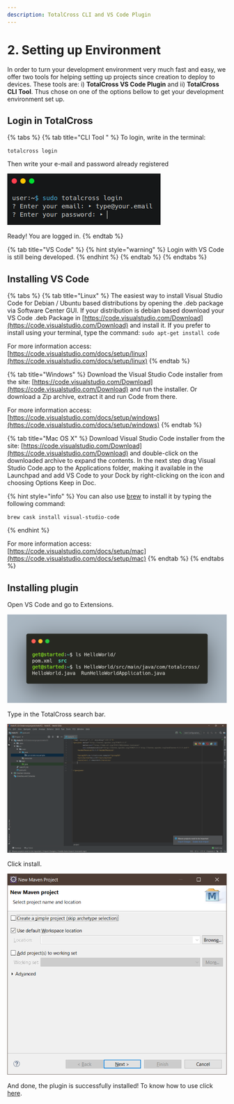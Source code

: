 ```yaml
---
description: TotalCross CLI and VS Code Plugin
---
```


# 2. Setting up Environment

In order to turn your development environment very much fast and easy, we offer two tools for helping setting up projects since creation to deploy to devices. These tools are: i\) **TotalCross VS Code Plugin** and ii\) **TotalCross CLI Tool**. Thus chose on one of the options bellow to get your development environment set up.

## Login in TotalCross

{% tabs %}
{% tab title="CLI Tool " %}
To login, write in the terminal:

```text
totalcross login
```

Then write your e-mail and password already registered

![](../.gitbook/assets/loginquestions.png)

Ready! You are logged in.
{% endtab %}

{% tab title="VS Code" %}
{% hint style="warning" %}
Login with VS Code is still being developed.
{% endhint %}
{% endtab %}
{% endtabs %}



## **Installing VS Code**

{% tabs %}
{% tab title="Linux" %}
The easiest way to install Visual Studio Code for Debian / Ubuntu based distributions by opening the .deb package via Software Center GUI. If your distribution is debian based download your VS Code .deb Package in [https://code.visualstudio.com/Download](https://code.visualstudio.com/Download) and install it. If you prefer to install using your terminal, type the command: `sudo apt-get install code`  


For more information access: [https://code.visualstudio.com/docs/setup/linux](https://code.visualstudio.com/docs/setup/linux)
{% endtab %}

{% tab title="Windows" %}
Download the Visual Studio Code installer from the site: [https://code.visualstudio.com/Download](https://code.visualstudio.com/Download) and run the installer. Or download a Zip archive, extract it and run Code from there. 

For more information access: [https://code.visualstudio.com/docs/setup/windows](https://code.visualstudio.com/docs/setup/windows)
{% endtab %}

{% tab title="Mac OS X" %}
Download Visual Studio Code installer from the site: [https://code.visualstudio.com/Download](https://code.visualstudio.com/Download) and double-click on the downloaded archive to expand the contents. In the next step drag Visual Studio Code.app to the Applications folder, making it available in the Launchpad and add VS Code to your Dock by right-clicking on the icon and choosing  Options Keep in Doc.

{% hint style="info" %}
You can also use [brew](https://brew.sh/) to install it by typing the following command: 

```text
brew cask install visual-studio-code
```
{% endhint %}

  


For more information access: [https://code.visualstudio.com/docs/setup/mac](https://code.visualstudio.com/docs/setup/mac)
{% endtab %}
{% endtabs %}

## **Installing plugin**

Open VS Code and go to Extensions.

![](../.gitbook/assets/image%20%2880%29.png)

Type in the TotalCross search bar.

![](../.gitbook/assets/image%20%2827%29.png)

Click install.

![](../.gitbook/assets/image%20%2882%29.png)

And done, the plugin is successfully installed! To know how to use click [here](https://learn.totalcross.com/get-started/write-your-first-app).

